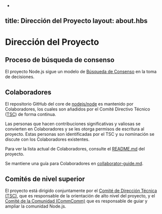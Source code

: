 -
title: Dirección del Proyecto
layout: about.hbs
---

# Dirección del Proyecto

## Proceso de búsqueda de consenso

El proyecto Node.js sigue un modelo de [Búsqueda de Consenso](https://en.wikipedia.org/wiki/Consensus-seeking_decision-making) en la toma de decisiones.

## Colaboradores

El repositorio GitHub del core de [nodejs/node](https://github.com/nodejs/node) es mantenido por Colaboradores, los cuales son añadidos por el Comité Directivo Técnico ([TSC](https://github.com/nodejs/TSC)) de forma continua.

Las personas que hacen contribuciones significativas y valiosas se convierten en Colaboradores y se les otorga permisos de escritura al proyecto. Estas personas son identificadas por el TSC y su nominación se discute con los Colaboradores existentes.

Para ver la lista actual de Colaboradores, consulte el [README.md](https://github.com/nodejs/node/blob/master/README.md#current-project-team-members) del proyecto.

Se mantiene una guía para Colaboradores en [collaborator-guide.md](https://github.com/nodejs/node/blob/master/doc/contributing/collaborator-guide.md).

## Comités de nivel superior

El proyecto está dirigido conjuntamente por el [Comité de Dirección Técnica (TSC)](https://github.com/nodejs/TSC/blob/master/TSC-Charter.md), que es responsable de la orientación de alto nivel del proyecto, y el [Comité de la Comunidad (CommComm)](https://github.com/nodejs/community-committee/blob/master/Community-Committee-Charter.md) que es responsable de guiar y ampliar la comunidad Node.js.
